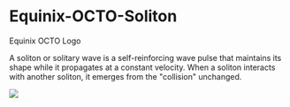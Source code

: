 # Equinix-OCTO-Soliton
Equinix OCTO Logo

A soliton or solitary wave is a self-reinforcing wave pulse that maintains its shape while it propagates at a constant velocity. 
When a soliton interacts with another soliton, it emerges from the "collision" unchanged.

![](./OCTO-Soliton-red-and-black.tiff)